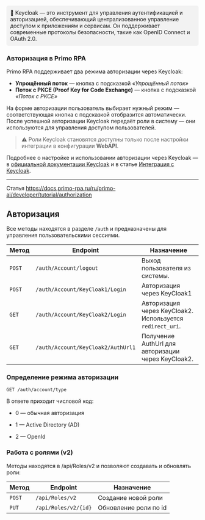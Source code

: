<div style="background-color:#f2f2f2; padding:10px; border-radius:5px;">
  📝 Keyсloak — это инструмент для управления аутентификацией и авторизацией, обеспечивающий централизованное управление доступом к приложениям и сервисам. Он поддерживает современные протоколы безопасности, такие как OpenID Connect и OAuth 2.0.

</div>

### Авторизация в Primo RPA

Primo RPA поддерживает два режима авторизации через Keycloak:

- **Упрощённый поток** — кнопка с подсказкой *«Упрощённый поток»*
- **Поток с PKCE (Proof Key for Code Exchange)** — кнопка с подсказкой *«Поток с PKCE»*

На форме авторизации пользователь выбирает нужный режим — соответствующая кнопка с подсказкой отобразится автоматически.  
После успешной авторизации Keycloak передаёт роли в систему — они используются для управления доступом пользователей.

> ⚠️ Роли Keycloak становятся доступны только после настройки интеграции в конфигурации **WebAPI**.

Подробнее о настройке и использовании авторизации через Keyсloak — в [официальной документации Keyсloak](https://www.keycloak.org/documentation) и в статье [Интеграция с Keyсloak](https://docs.primo-rpa.ru/ru/orchestrator-new/orchestrator-sys-admin/keycloak-integration).



---

Статья https://docs.primo-rpa.ru/ru/primo-ai/developer/tutorial/authorization

## Авторизация

Все методы находятся в разделе `/auth` и предназначены для управления пользовательскими сессиями.

| Метод | Endpoint | Назначение |
|-------|----------|------------|
| `POST` | `/auth/Account/logout` | Выход пользователя из системы. |
| `POST` | `/auth/Account/KeyCloak1/Login` | Авторизация через KeyCloak1 |
| `GET` | `/auth/Account/KeyCloak2/Login` | Авторизация через KeyCloak2. Используется `redirect_uri`. |
| `GET` | `/auth/Account/KeyCloak2/AuthUrl1` | Получение AuthUrl для авторизации через KeyCloak2. |

### Определение режима авторизации

`GET /auth/account/type`

В ответе приходит числовой код:

- 0 — обычная авторизация

- 1 — Active Directory (AD)

- 2 — OpenId

### Работа с ролями (v2)

Методы находятся в /api/Roles/v2 и позволяют создавать и обновлять роли:

| Метод | Endpoint | Назначение |
|-------|----------|------------|
|`POST`|`/api/Roles/v2`|Создание новой роли|
|`PUT`|`/api/Roles/v2/{id}`|Обновление роли по id|




